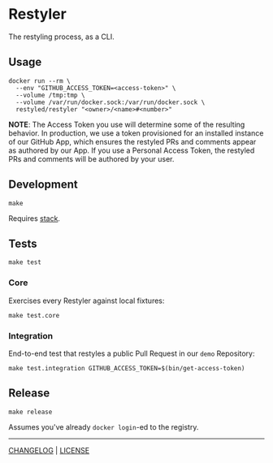 # Restyler

The restyling process, as a CLI.

## Usage

```console
docker run --rm \
  --env "GITHUB_ACCESS_TOKEN=<access-token>" \
  --volume /tmp:tmp \
  --volume /var/run/docker.sock:/var/run/docker.sock \
  restyled/restyler "<owner>/<name>#<number>"
```

**NOTE**: The Access Token you use will determine some of the resulting
behavior. In production, we use a token provisioned for an installed instance of
our GitHub App, which ensures the restyled PRs and comments appear as authored
by our App. If you use a Personal Access Token, the restyled PRs and comments
will be authored by your user.

## Development

```console
make
```

Requires [stack](https://docs.haskellstack.org/en/stable/README/).

## Tests

```console
make test
```

### Core

Exercises every Restyler against local fixtures:

```console
make test.core
```

### Integration

End-to-end test that restyles a public Pull Request in our `demo` Repository:

```console
make test.integration GITHUB_ACCESS_TOKEN=$(bin/get-access-token)
```

## Release

```console
make release
```

Assumes you've already `docker login`-ed to the registry.

---

[CHANGELOG](./CHANGELOG.md) | [LICENSE](./LICENSE)
